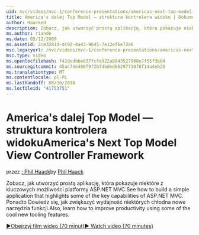 ```yaml
---
uid: mvc/videos/mvc-1/conference-presentations/americas-next-top-model-view-controller-framework
title: America's dalej Top Model — struktura kontrolera widoku | Dokumentacja firmy Microsoft
author: Haacked
description: Zobacz, jak utworzyć prostą aplikację, która pokazuje niektóre z kluczowych możliwości platformy ASP.NET MVC. Ponadto Dowiedz się, jak zwiększyć wydajność niektórych...
ms.author: riande
ms.date: 05/12/2009
ms.assetid: 2ce3281d-dc92-4a43-9645-7e12ef6e72a6
msc.legacyurl: /mvc/videos/mvc-1/conference-presentations/americas-next-top-model-view-controller-framework
msc.type: video
ms.openlocfilehash: f42dedbbe837fcfe922a8843527960e7f55f3b04
ms.sourcegitcommit: 45ac74e400f9f2b7dbded66297730f6f14a4eb25
ms.translationtype: MT
ms.contentlocale: pl-PL
ms.lasthandoff: 08/16/2018
ms.locfileid: "41753751"
---
```

<a name="americas-next-top-model-view-controller-framework"></a><span data-ttu-id="4b6bd-104">America's dalej Top Model — struktura kontrolera widoku</span><span class="sxs-lookup"><span data-stu-id="4b6bd-104">America's Next Top Model View Controller Framework</span></span>
====================
<span data-ttu-id="4b6bd-105">przez [: Phil Haack](https://github.com/Haacked)</span><span class="sxs-lookup"><span data-stu-id="4b6bd-105">by [Phil Haack](https://github.com/Haacked)</span></span>

<span data-ttu-id="4b6bd-106">Zobacz, jak utworzyć prostą aplikację, która pokazuje niektóre z kluczowych możliwości platformy ASP.NET MVC.</span><span class="sxs-lookup"><span data-stu-id="4b6bd-106">See how to build a simple application that highlights some of the key capabilities of ASP.NET MVC.</span></span> <span data-ttu-id="4b6bd-107">Ponadto Dowiedz się, jak zwiększyć wydajność niektórych chłodna nowe narzędzia funkcji.</span><span class="sxs-lookup"><span data-stu-id="4b6bd-107">Also, learn how to improve productivity using some of the cool new tooling features.</span></span>

[<span data-ttu-id="4b6bd-108">&#9654;Obejrzyj film wideo (70 minut)</span><span class="sxs-lookup"><span data-stu-id="4b6bd-108">&#9654; Watch video (70 minutes)</span></span>](https://channel9.msdn.com/Blogs/ASP-NET-Site-Videos/americas-next-top-model-view-controller-framework)
